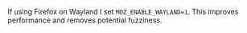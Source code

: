 If using Firefox on Wayland I set ```MOZ_ENABLE_WAYLAND=1```. This improves performance and removes potential fuzziness.
